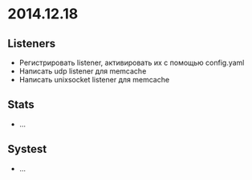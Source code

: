 # 2014.12.18
## Listeners
* Регистрировать listener, активировать их с помощью config.yaml
* Написать udp listener для memcache
* Написать unixsocket listener для memcache


## Stats 
* …


## Systest
* … 

